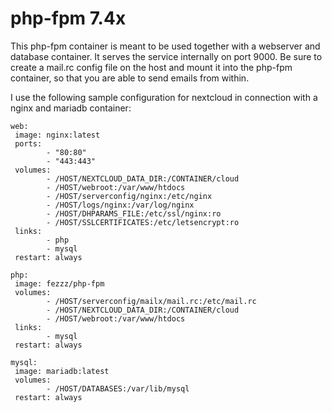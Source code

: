 # php-fpm 7.4x

This php-fpm container is meant to be used together with a webserver and database container.
It serves the service internally on port 9000.
Be sure to create a mail.rc config file on the host and mount it into the php-fpm container, so that you are able to send emails from within.

I use the following sample configuration for nextcloud in connection with a nginx and mariadb container:

~~~
web:
 image: nginx:latest
 ports:
        - "80:80"
        - "443:443"
 volumes:
        - /HOST/NEXTCLOUD_DATA_DIR:/CONTAINER/cloud
        - /HOST/webroot:/var/www/htdocs
        - /HOST/serverconfig/nginx:/etc/nginx
        - /HOST/logs/nginx:/var/log/nginx
        - /HOST/DHPARAMS_FILE:/etc/ssl/nginx:ro
        - /HOST/SSLCERTIFICATES:/etc/letsencrypt:ro
 links:
        - php
        - mysql
 restart: always

php:
 image: fezzz/php-fpm
 volumes:
        - /HOST/serverconfig/mailx/mail.rc:/etc/mail.rc
        - /HOST/NEXTCLOUD_DATA_DIR:/CONTAINER/cloud
        - /HOST/webroot:/var/www/htdocs
 links:
        - mysql
 restart: always

mysql:
 image: mariadb:latest
 volumes:
        - /HOST/DATABASES:/var/lib/mysql
 restart: always
~~~
